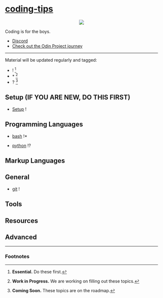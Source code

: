 # [coding-tips](https://suasuasuasuasua.github.io/coding-tips/)

<p align="center">
  <img src="https://i.kym-cdn.com/photos/images/newsfeed/001/562/650/cd0.jpg" />
</p>

Coding is for the boys.

- [Discord](https://discord.gg/G8CUV5W6Km)
- [Check out the Odin Project journey](https://github.com/suasuasuasuasua/odin-project)

---

Material will be updated regularly and tagged:

- ! [^1]
- \* [^2]
- ? [^3]

## Setup (IF YOU ARE NEW, DO THIS FIRST)

- [Setup](setup/) !

## Programming Languages

- [bash](./programming-languages/bash/) !*
<!-- - [c](c/) ? -->
<!-- - [c++](cpp/) ? -->
<!-- - [c#](cs/) ? -->
<!-- - [java](java/) ? -->
<!-- - [javascript](javascript/) ? -->
- [python](./programming-languages/python/) !?

## Markup Languages

<!-- - [markdown](md/) ? -->
<!-- - [html and css](htmlncss/) ? -->
<!-- - [LaTeX](latex/) ? -->

## General

- [git](./general/git/) !
<!-- - [GitHub](github/) !? -->

## Tools

<!-- - [Text Editors](texteditors/) !? -->
<!-- - [IDEs](ides/) ? -->

## Resources

<!-- - [YouTube Channels](youtube/) ? -->
<!-- - [Online Courses](onlinecourses/) ? -->

## Advanced

<!-- - [vim](vim/) ? -->
<!-- - [Discrete Math](discretemath/) ? -->

---

### Footnotes

[^1]: **Essential.** Do these first.
[^2]: **Work in Progress.** We are working on filling out these topics.
[^3]: **Coming Soon.** These topics are on the roadmap.
